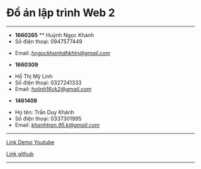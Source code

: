 # Đồ án lập trình Web 2
----
* **1660265**
 ** Huỳnh Ngọc Khánh
 * Số điện thoại: 0947577449
 - Email: *hngockhanhdhkhtn@gmail.com*
* **1660309**
 - Hồ Thị Mỹ Linh
 - Số điện thoại: 0327241333
 - Email: *holinh16ck2@gmail.com*
 * **1461408**
 - Họ tên: Trần Duy Khánh
 - Số điện thoại: 0337301995
 - Email: *khanhtran.95.k@gmail.com*
 ----
[Link Demo Youtube](https://wikipedia.org)

[Link github](https://wikipedia.org)

----
